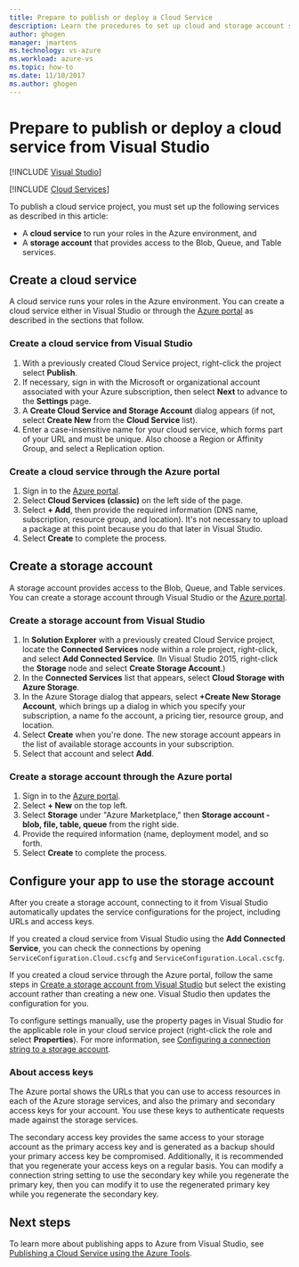 ```yaml
---
title: Prepare to publish or deploy a Cloud Service
description: Learn the procedures to set up cloud and storage account services and configure your Azure application.
author: ghogen
manager: jmartens
ms.technology: vs-azure
ms.workload: azure-vs
ms.topic: how-to
ms.date: 11/10/2017
ms.author: ghogen
---
```

# Prepare to publish or deploy a cloud service from Visual Studio

 [!INCLUDE [Visual Studio](~/includes/applies-to-version/vs-windows-only.md)]

 [!INCLUDE [Cloud Services](./includes/cloud-services-legacy.md)]

To publish a cloud service project, you must set up the following services as described in this article:

* A **cloud service** to run your roles in the Azure environment, and
* A **storage account** that provides access to the Blob, Queue, and Table services.

## Create a cloud service

A cloud service runs your roles in the Azure environment. You can create a cloud service either in Visual Studio or through the [Azure portal](https://portal.azure.com/) as described in the sections that follow.

### Create a cloud service from Visual Studio

1. With a previously created Cloud Service project, right-click the project select **Publish**.
1. If necessary, sign in with the Microsoft or organizational account associated with your Azure subscription, then select **Next** to advance to the **Settings** page.
1. A **Create Cloud Service and Storage Account** dialog appears (if not, select **Create New** from the **Cloud Service** list).
1. Enter a case-insensitive name for your cloud service, which forms part of your URL and must be unique. Also choose a Region or Affinity Group, and select a Replication option.

### Create a cloud service through the Azure portal

1. Sign in to the [Azure portal](https://portal.azure.com/).
1. Select **Cloud Services (classic)** on the left side of the page.
1. Select **+ Add**, then provide the required information (DNS name, subscription, resource group, and location). It's not necessary to upload a package at this point because you do that later in Visual Studio.
1. Select **Create** to complete the process.

## Create a storage account

A storage account provides access to the Blob, Queue, and Table services. You can create a storage account through Visual Studio or the [Azure portal](https://portal.azure.com/).

### Create a storage account from Visual Studio

1. In **Solution Explorer** with a previously created Cloud Service project, locate the **Connected Services** node within a role project, right-click, and select **Add Connected Service**. (In Visual Studio 2015, right-click the **Storage** node and select **Create Storage Account**.)
1. In the **Connected Services** list that appears, select **Cloud Storage with Azure Storage**.
1. In the Azure Storage dialog that appears, select **+Create New Storage Account**, which brings up a dialog in which you specify your subscription, a name fo the account, a pricing tier, resource group, and location.
1. Select **Create** when you're done. The new storage account appears in the list of available storage accounts in your subscription.
1. Select that account and select **Add**.

### Create a storage account through the Azure portal

1. Sign in to the [Azure portal](https://portal.azure.com/).
1. Select **+ New** on the top left.
1. Select **Storage** under "Azure Marketplace," then **Storage account - blob, file, table, queue** from the right side.
1. Provide the required information (name, deployment model, and so forth.
1. Select **Create** to complete the process.

## Configure your app to use the storage account

After you create a storage account, connecting to it from Visual Studio automatically updates the service configurations for the project, including URLs and access keys.

If you created a cloud service from Visual Studio using the **Add Connected Service**, you can check the connections by opening `ServiceConfiguration.Cloud.cscfg` and `ServiceConfiguration.Local.cscfg`.

If you created a cloud service through the Azure portal, follow the same steps in [Create a storage account from Visual Studio](#create-a-storage-account-from-visual-studio) but select the existing account rather than creating a new one. Visual Studio then updates the configuration for you.

To configure settings manually, use the property pages in Visual Studio for the applicable role in your cloud service project (right-click the role and select **Properties**). For more information, see [Configuring a connection string to a storage account](vs-azure-tools-multiple-services-project-configurations.md#configuring-a-connection-string-for-a-storage-account).

### About access keys

The Azure portal shows the URLs that you can use to access resources in each of the Azure storage services, and also the primary and secondary access keys for your account. You use these keys to authenticate requests made against the storage services.

The secondary access key provides the same access to your storage account as the primary access key and is generated as a backup should your primary access key be compromised. Additionally, it is recommended that you regenerate your access keys on a regular basis. You can modify a connection string setting to use the secondary key while you regenerate the primary key, then you can modify it to use the regenerated primary key while you regenerate the secondary key.

## Next steps

To learn more about publishing apps to Azure from Visual Studio, see [Publishing a Cloud Service using the Azure Tools](vs-azure-tools-publishing-a-cloud-service.md).
